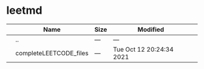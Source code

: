 leetmd
======

<table><thead><tr class="header"><th></th><th>Name</th><th>Size</th><th>Modified</th><th></th></tr></thead><tbody><tr class="odd"><td></td><td><span class="goup">..</span></td><td>—</td><td>—</td><td></td></tr><tr class="even"><td></td><td><span class="name">completeLEETCODE_files</span></td><td>—</td><td>Tue Oct 12 20:24:34 2021</td><td></td></tr></tbody></table>
